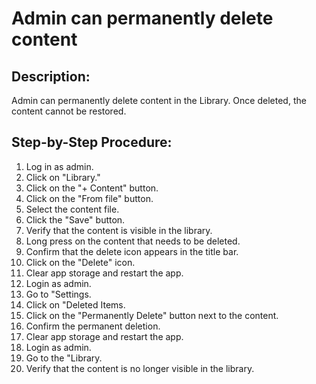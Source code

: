 # Admin can permanently delete content

## Description:

Admin can permanently delete content in the Library. Once deleted, the content cannot be restored.

## Step-by-Step Procedure:

1. Log in as admin.
2. Click on "Library."
3. Click on the "+ Content" button.
4. Click on the "From file" button.
5. Select the content file.
6. Click the "Save" button.
7. Verify that the content is visible in the library.
8. Long press on the content that needs to be deleted.
9. Confirm that the delete icon appears in the title bar.
10. Click on the "Delete" icon.
11. Clear app storage and restart the app.
12. Login as admin.
13. Go to "Settings.
14. Click on "Deleted Items. 
15. Click on the "Permanently Delete" button next to the content.
16. Confirm the permanent deletion.
17. Clear app storage and restart the app. 
18. Login as admin. 
19. Go to the "Library.
20. Verify that the content is no longer visible in the library.
